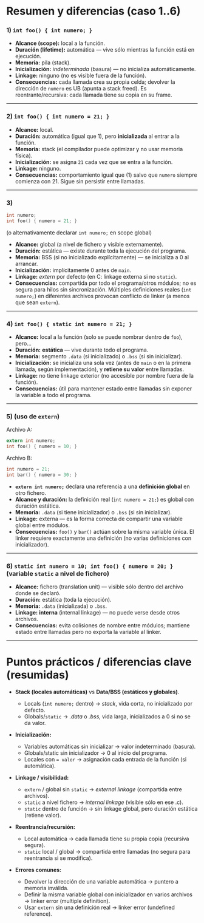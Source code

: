 # Resumen y diferencias (caso 1..6)

### 1) `int foo() { int numero; }`

* **Alcance (scope):** local a la función.
* **Duración (lifetime):** automática — vive sólo mientras la función está en ejecución.
* **Memoria:** pila (stack).
* **Inicialización:** *indeterminada* (basura) — no inicializa automáticamente.
* **Linkage:** ninguno (no es visible fuera de la función).
* **Consecuencias:** cada llamada crea su propia celda; devolver la dirección de `numero` es UB (apunta a stack freed). Es reentrante/recursiva: cada llamada tiene su copia en su frame.

---

### 2) `int foo() { int numero = 21; }`

* **Alcance:** local.
* **Duración:** automática (igual que 1), pero **inicializada** al entrar a la función.
* **Memoria:** stack (el compilador puede optimizar y no usar memoria física).
* **Inicialización:** se asigna `21` cada vez que se entra a la función.
* **Linkage:** ninguno.
* **Consecuencias:** comportamiento igual que (1) salvo que `numero` siempre comienza con 21. Sigue sin persistir entre llamadas.

---

### 3)

```c
int numero;
int foo() { numero = 21; }
```

(o alternativamente declarar `int numero;` en scope global)

* **Alcance:** global (a nivel de fichero y visible externamente).
* **Duración:** estática — existe durante toda la ejecución del programa.
* **Memoria:** BSS (si no inicializado explícitamente) — se inicializa a 0 al arrancar.
* **Inicialización:** implícitamente 0 antes de `main`.
* **Linkage:** *extern* por defecto (en C: linkage externa si no `static`).
* **Consecuencias:** compartida por todo el programa/otros módulos; no es segura para hilos sin sincronización. Múltiples definiciones reales (`int numero;`) en diferentes archivos provocan conflicto de linker (a menos que sean `extern`).

---

### 4) `int foo() { static int numero = 21; }`

* **Alcance:** local a la función (solo se puede nombrar dentro de `foo`), pero...
* **Duración:** **estática** — vive durante todo el programa.
* **Memoria:** segmento `.data` (si inicializado) o `.bss` (si sin inicializar).
* **Inicialización:** se inicializa una sola vez (antes de `main` o en la primera llamada, según implementación), y **retiene su valor** entre llamadas.
* **Linkage:** no tiene linkage exterior (no accesible por nombre fuera de la función).
* **Consecuencias:** útil para mantener estado entre llamadas sin exponer la variable a todo el programa.

---

### 5) (uso de `extern`)

Archivo A:

```c
extern int numero;
int foo() { numero = 10; }
```

Archivo B:

```c
int numero = 21;
int bar() { numero = 30; }
```

* **`extern int numero;`** declara una referencia a una **definición global** en otro fichero.
* **Alcance y duración:** la definición real (`int numero = 21;`) es global con duración estática.
* **Memoria:** `.data` (si tiene inicializador) o `.bss` (si sin inicializar).
* **Linkage:** externa — es la forma correcta de compartir una variable global entre módulos.
* **Consecuencias:** `foo()` y `bar()` actúan sobre la misma variable única. El linker requiere exactamente una definición (no varias definiciones con inicializador).

---

### 6) `static int numero = 10; int foo() { numero = 20; }`  (variable `static` a nivel de fichero)

* **Alcance:** fichero (translation unit) — visible sólo dentro del archivo donde se declaró.
* **Duración:** estática (toda la ejecución).
* **Memoria:** `.data` (inicializada) o `.bss`.
* **Linkage:** **interna** (internal linkage) — no puede verse desde otros archivos.
* **Consecuencias:** evita colisiones de nombre entre módulos; mantiene estado entre llamadas pero no exporta la variable al linker.

---

# Puntos prácticos / diferencias clave (resumidas)

* **Stack (locales automáticas)** vs **Data/BSS (estáticos y globales)**.

  * Locals (`int numero;` dentro) → *stack*, vida corta, no inicializado por defecto.
  * Globals/`static` → *.data* o *.bss*, vida larga, inicializados a 0 si no se da valor.
* **Inicialización:**

  * Variables automáticas sin inicializar → valor indeterminado (basura).
  * Globals/static sin inicializador → 0 al inicio del programa.
  * Locales con `= valor` → asignación cada entrada de la función (si automática).
* **Linkage / visibilidad:**

  * `extern` / global sin `static` → *external linkage* (compartida entre archivos).
  * `static` a nivel fichero → *internal linkage* (visible sólo en ese .c).
  * `static` dentro de función → sin linkage global, pero duración estática (retiene valor).
* **Reentrancia/recursión:**

  * Local automática → cada llamada tiene su propia copia (recursiva segura).
  * `static` local / global → compartida entre llamadas (no segura para reentrancia si se modifica).
* **Errores comunes:**

  * Devolver la dirección de una variable automática → puntero a memoria inválida.
  * Definir la misma variable global con inicializador en varios archivos → linker error (multiple definition).
  * Usar `extern` sin una definición real → linker error (undefined reference).